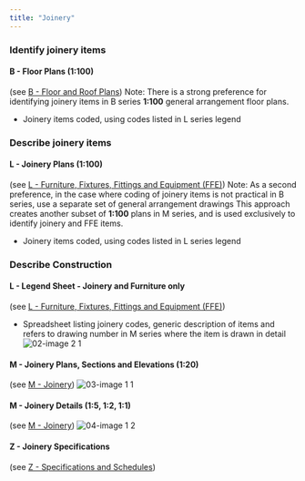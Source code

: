 ```yaml
---
title: "Joinery"
---
```

### Identify joinery items

#### B - Floor Plans (1:100)
(see [B - Floor and Roof Plans](content/notes/1_Documentation%20Codex/1b_Alphabet/B%20-%20Floor%20and%20Roof%20Plans.md))
Note: There is a strong preference for identifying joinery items in B series **1:100** general arrangement floor plans.
- Joinery items coded, using codes listed in L series legend

### Describe joinery items

#### L - Joinery Plans (1:100)
(see [L - Furniture, Fixtures, Fittings and Equipment (FFE)](notes/1_Documentation%20Codex/1b_Alphabet/L%20-%20Furniture,%20Fixtures,%20Fittings%20and%20Equipment%20(FFE).md))
Note:
As a second preference, in the case where coding of joinery items is not practical in B series, use a separate set of general arrangement drawings
This approach creates another subset of **1:100** plans in M series, and is used exclusively to identify joinery and FFE items.
- Joinery items coded, using codes listed in L series legend

### Describe Construction

#### L - Legend Sheet - Joinery and Furniture only
(see [L - Furniture, Fixtures, Fittings and Equipment (FFE)](notes/1_Documentation%20Codex/1b_Alphabet/L%20-%20Furniture,%20Fixtures,%20Fittings%20and%20Equipment%20(FFE).md))
- Spreadsheet listing joinery codes, generic description of items and refers to drawing number in M series where the item is drawn in detail
![02-image 2 1](notes/1_Documentation%20Codex/1c_Building%20Components/assets/02-image%202%201.svg)

#### M - Joinery Plans, Sections and Elevations (1:20)
(see [M - Joinery](notes/1_Documentation%20Codex/1b_Alphabet/M%20-%20Joinery.md))
![03-image 1 1](notes/1_Documentation%20Codex/1c_Building%20Components/assets/03-image%201%201.svg)

#### M - Joinery Details (1:5, 1:2, 1:1)
(see [M - Joinery](notes/1_Documentation%20Codex/1b_Alphabet/M%20-%20Joinery.md))
![04-image 1 2](notes/1_Documentation%20Codex/1c_Building%20Components/assets/04-image%201%202.svg)

#### Z - Joinery Specifications
(see [Z - Specifications and Schedules](content/notes/1_Documentation%20Codex/1b_Alphabet/Z%20-%20Specifications%20and%20Schedules.md))

